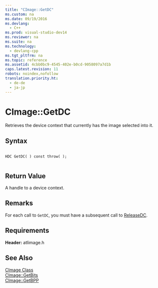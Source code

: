```yaml
---
title: "CImage::GetDC"
ms.custom: na
ms.date: 09/19/2016
ms.devlang: 
  - C++
ms.prod: visual-studio-dev14
ms.reviewer: na
ms.suite: na
ms.technology: 
  - devlang-cpp
ms.tgt_pltfrm: na
ms.topic: reference
ms.assetid: 4cbb0bc9-4545-402e-b0cd-9058097a7d1b
caps.latest.revision: 11
robots: noindex,nofollow
translation.priority.ht: 
  - de-de
  - ja-jp
---
```

# CImage::GetDC
Retrieves the device context that currently has the image selected into it.  
  
## Syntax  
  
```  
  
HDC GetDC( ) const throw( );  
  
```  
  
## Return Value  
 A handle to a device context.  
  
## Remarks  
 For each call to `GetDC`, you must have a subsequent call to [ReleaseDC](../vs140/CImage--ReleaseDC.md).  
  
## Requirements  
 **Header:** atlimage.h  
  
## See Also  
 [CImage Class](../vs140/CImage-Class.md)   
 [CImage::GetBits](../vs140/CImage--GetBits.md)   
 [CImage::GetBPP](../vs140/CImage--GetBPP.md)